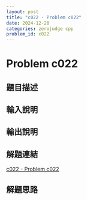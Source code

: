 ```yaml
---
layout: post
title: "c022 - Problem c022"
date: 2024-12-20
categories: zerojudge cpp
problem_id: c022
---
```


# Problem c022

## 題目描述



## 輸入說明



## 輸出說明



## 解題連結

[c022 - Problem c022](https://zerojudge.tw/ShowProblem?problemid=c022)

## 解題思路

